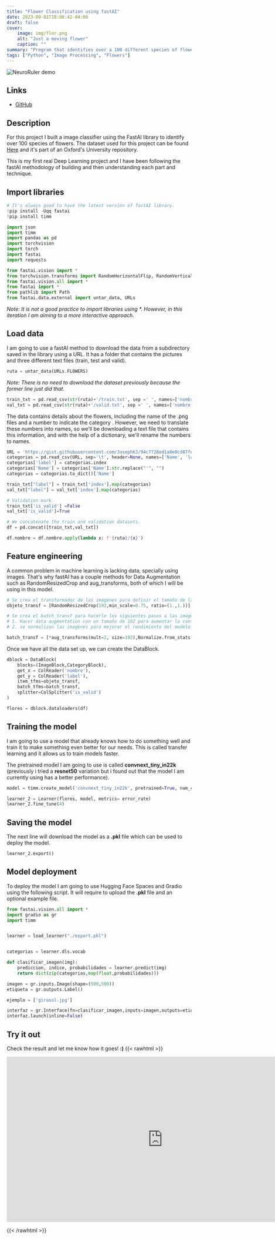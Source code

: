 ```yaml
---
title: "Flower Classification using fastAI"
date: 2023-09-01T18:08:42-04:00
draft: false
cover:
    image: img/flor.png
    alt: "Just a moving flower"
    caption: ""
summary: "Program that identifies over a 100 different species of flowers."
tags: ["Python", "Image Processing", "Flowers"]
---
```


![NeuroRuler demo](img/flor.gif)

## Links

* [GitHub](https://github.com/Mateocontrerass/fastAI-to-make-a-flower-classifier)


## Description

For this project I built a image classifier using the FastAI library to identify over 100 species of flowers. The dataset used for this project can be found [Here](https://www.robots.ox.ac.uk/~vgg/data/flowers/102/index.html) and it's part of an Oxford's University repository. 

This is my first real Deep Learning project and I have been following the fastAI methodology of building and then understanding each part and technique.



## Import libraries

```py
# It's always good to have the latest version of fastAI library.
!pip install -Uqq fastai
!pip install timm

import json
import timm
import pandas as pd
import torchvision
import torch
import fastai
import requests

from fastai.vision import *
from torchvision.transforms import RandomHorizontalFlip, RandomVerticalFlip, ColorJitter, RandomRotation, RandomResizedCrop, RandomResizedCrop, Compose, ToTensor, Normalize
from fastai.vision.all import *
from fastai import *
from pathlib import Path
from fastai.data.external import untar_data, URLs
```
_Note: It is not a good practice to import libraries using *. However, in this iteration I am aiming to a more interactive approach._

## Load data
I am going to use a fastAI method to download the data from a subdirectory saved in the library using a URL. It has a folder that contains the pictures and three different text files (train, test and valid).
```py
ruta = untar_data(URLs.FLOWERS)
```
_Note: There is no need to download the dataset previously because the former line just did that._
```py
train_txt = pd.read_csv(str(ruta)+'/train.txt', sep =' ', names=['nombre', 'index'])
val_txt = pd.read_csv(str(ruta)+'/valid.txt', sep =' ', names=['nombre', 'index'])
```


The data contains details about the flowers, including the name of the .png files  and a number to indicate the category . However, we need to translate these numbers into names, so we'll be downloading a text file that contains this information, and with the help of a dictionary, we'll rename the numbers to names.

```py
URL = 'https://gist.githubusercontent.com/JosephKJ/94c7728ed1a8e0cd87fe6a029769cde1/raw/403325f5110cb0f3099734c5edb9f457539c77e9/Oxford-102_Flower_dataset_labels.txt'
categorias = pd.read_csv(URL, sep='\t', header=None, names=['Name', 'label'])
categorias['label'] = categorias.index
categorias['Name'] = categorias['Name'].str.replace("'", "")
categorias = categorias.to_dict()['Name']

train_txt["label"] = train_txt['index'].map(categorias)
val_txt["label"] = val_txt['index'].map(categorias)

# Validation mark.
train_txt['is_valid'] =False
val_txt['is_valid']=True

# We concatenate the train and validation datasets.
df = pd.concat([train_txt,val_txt])

df.nombre = df.nombre.apply(lambda x: f'{ruta}/{x}')

```
## Feature engineering

A common problem in machine learning is lacking data, specially using images. That's why fastAI has a couple methods for Data Augmentation such as RandomResizedCrop and aug_transforms, both of which I will be using in this model.

```py
# Se crea el transformador de las imagenes para definir el tamaño de las imagenes que utilizamos
objeto_transf = [RandomResizedCrop(192,min_scale=0.75, ratio=(1.,1.))]

# Se crea el batch_transf para hacerle los siguientes pasos a las imagenes:
# 1. Hacer data augmentation con un tamaño de 192 para aumentar la cantidad de ejemplos en el set
# 2. se normalizan las imagenes para mejorar el rendimiento del modelo segun los stats de imagenet.

batch_transf = [*aug_transforms(mult=2, size=192),Normalize.from_stats(*imagenet_stats)]
```

Once we have all the data set up, we can create the DataBlock.

```py
dblock = DataBlock(
    blocks=(ImageBlock,CategoryBlock),
    get_x = ColReader('nombre'),
    get_y = ColReader('label'),
    item_tfms=objeto_transf,
    batch_tfms=batch_transf,
    splitter=ColSplitter('is_valid')
)

flores = dblock.dataloaders(df)
```

## Training the model

I am going to use a model that already knows how to do something well and train it to make something even better for our needs. This is called transfer learning and it allows us to train models faster. 

The pretrained model I am going to use is called **convnext_tiny_in22k** (previously i tried a **resnet50** variation but i found out that the model I am currently using has a better performance).

```py
model = timm.create_model('convnext_tiny_in22k', pretrained=True, num_classes=flores.c)

learner_2 = Learner(flores, model, metrics= error_rate)
learner_2.fine_tune(4)
```

## Saving the model
The next line will download the model as a __.pkl__ file which can be used to deploy the model.
```py
learner_2.export()
```
## Model deployment 
To deploy the model I am going to use Hugging Face Spaces and Gradio using the following script. It will require to upload the __.pkl__ file and an optional example file.

```py
from fastai.vision.all import *
import gradio as gr
import timm


learner = load_learner("./export.pkl")


categorias = learner.dls.vocab

def clasificar_imagen(img):
    prediccion, indice, probabilidades = learner.predict(img)
    return dict(zip(categorias,map(float,probabilidades)))

imagen = gr.inputs.Image(shape=(500,500))
etiqueta = gr.outputs.Label()

ejemplo = ['girasol.jpg']

interfaz = gr.Interface(fn=clasificar_imagen,inputs=imagen,outputs=etiqueta, examples=ejemplo)
interfaz.launch(inline=False)

```

## Try it out
Check the result and let me know how it goes! __:)__
{{< rawhtml >}}

<iframe
    src="https://mateocontreras-fastai-flower-classif.hf.space"
    frameborder="0"
    width="850"
    height="450"
></iframe>


{{< /rawhtml >}}

